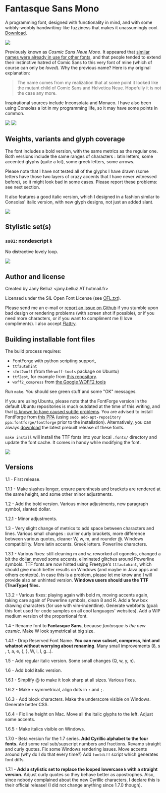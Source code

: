 # Fantasque Sans Mono

A programming font, designed with functionality in mind, and with some
wibbly-wobbly handwriting-like fuzziness that makes it unassumingly cool.
[Download](https://github.com/belluzj/fantasque-sans/releases/latest).

![](Specimen/urxvt13.png)

Previously known as _Cosmic Sans Neue Mono_. It appeared that
[similar names were already in use for other
fonts](https://github.com/belluzj/cosmic-sans-neue/issues/16), and that people
tended to extend their instinctive hatred of Comic Sans to this very font of
mine (which of course can only be _loved_). Why the previous name? Here is my
original explanation:

> The name comes from my realization that at some point it looked like the
> mutant child of Comic Sans and Helvetica Neue. Hopefully it is not the case
> any more.

Inspirational sources include Inconsolata and Monaco. I have also been using
Consolas a lot in my programming life, so it may have some points in common.

![](Specimen/kdevelop11.png) ![](Specimen/sublime11.png)

## Weights, variants and glyph coverage

The font includes a bold version, with the same metrics as the regular one. Both
versions include the same ranges of characters : latin letters, some accented
glyphs (quite a lot), some greek letters, some arrows.

Please note that I have not tested all of the glyphs I have drawn (some letters
have those two layers of crazy accents that I have never witnessed before), so
it might look bad in some cases. Please report these problems: see next section.

It also features a good italic version, which I designed in a fashion similar to
Consolas' italic version, with new glyph designs, not just an added slant.

![](Specimen/vim21.png)

## Stylistic set(s)

### `ss01`: nondescript `k`

No ~~distractive~~ lovely loop.

![](Specimen/noloopk.png)

## Author and license

Created by Jany Belluz \<jany.belluz AT hotmail.fr\>

Licensed under the SIL Open Font License (see [OFL.txt](OFL.txt)).

Please send me an e-mail or
[report an issue on Github](http://github.com/belluzj/cosmic-sans-neue/issues)
if you stumble upon bad design or rendering problems (with screen shot if
possible), or if you need more characters, or if you want to compliment me (I
love compliments). I also accept
[Flattry](https://flattr.com/thing/2258061/belluzjcosmic-sans-neue-on-GitHub).

## Building installable font files

The build process requires:

- FontForge with python scripting support,
- `ttfautohint`
- `sfnt2woff` (from the `woff-tools` package on Ubuntu)
- `ttf2eot`, for example from
  [this repository](https://github.com/harrastia/ttf2eot).
- `woff2_compress` from
  [the Google WOFF2 tools](https://github.com/google/woff2)

Run `make`. You should see green stuff and some "OK" messages.

If you are using Ubuntu, please note that the FontForge version in the default
Ubuntu repositories is much outdated at the time of this writing, and that
[is known to have caused subtle problems](https://github.com/belluzj/fantasque-sans/issues/59).
You are advised to install FontForge from
[this PPA](https://launchpad.net/~fontforge/+archive/ubuntu/fontforge) (using
`sudo add-apt-repository ppa:fontforge/fontforge` prior to the installation).
Alternatively, you can always
[download](https://github.com/belluzj/fantasque-sans/releases/latest) the latest
prebuilt release of these fonts.

`make install` will install the TTF fonts into your local `.fonts/` directory
and update the font cache. It comes in handy while modifying the font.

[![](Specimen/Specimen.png)](Specimen/Specimen.pdf)

## Versions

1.1 - First release.

1.1.1 - Make slashes longer, ensure parenthesis and brackets are rendered at the
same height, and some other minor adjustments.

1.2 - Add the bold version. Various minor adjustments, new paragraph symbol,
slanted dollar.

1.2.1 - Minor adjustments.

1.3 - Very slight change of metrics to add space between characters and lines.
Various small changes : curlier curly brackets, more difference between various
quotes, cleaner W, w, m, and rounder @. Windows compatibility. More latin
accents. Greek letters. Powerline characters.

1.3.1 - Various fixes: still cleaning m and w, reworked all ogoneks, changed a
bit the dollar, moved some accents, eliminated glitches around Powerline
symbols. TTF fonts are now hinted using Freetype's `ttfautohint`, which should
give much better results on Windows (and maybe in Java apps and others
contexts). In case this is a problem, please let me know and I will provide also
an unhinted version. **Windows users should use the TTF (TrueType) files.**

1.3.2 - Various fixes: playing again with bold m, moving accents again, taking
care again of Powerline symbols, clean 8 and R. Add a few box drawing characters
(for use with vim-indentline). Generate webfonts (goal: this font used for code
samples on all cool languages' websites). Add a WIP medium version of the
proportional font.

1.4 - Rename font to **Fantasque Sans**, because _fantasque is the new cosmic_.
Make W look symetrical at big size.

1.4.1 - Drop Reserved Font Name. **You can now subset, compress, hint and
whatnot without worrying about renaming**. Many small improvements (8, s , t, a,
e, {, }, W, i, l, g...).

1.5 - Add regular italic version. Some small changes (Q, w, y, n).

1.6 - Add bold italic version.

1.6.1 - Simplify @ to make it look sharp at all sizes. Various fixes.

1.6.2 - Make `+` symmetrical, align dots in `:` and `;`.

1.6.3 - Add block characters. Make the underscore visible on Windows. Generate
better CSS.

1.6.4 - Fix line height on Mac. Move all the italic glyphs to the left. Adjust
some accents.

1.6.5 - Make italics visible on Windows.

1.7.0 - Beta version for the 1.7 series. **Add Cyrillic alphabet to the four
fonts.** Add some real sub/supscript numbers and fractions. Revamp straight and
curly quotes. Fix some Windows rendering issues. Move accents around (why do I
do that every time?) Add `fontdiff` script which generates font diffs.

1.7.1 - **Add a stylistic set to replace the looped lowercase `k` with a
straight version.** Adjust curly quotes so they behave better as apostrophes.
Also, since nobody complained about the new Cyrillic characters, I declare this
is their official release! (I did not change anything since 1.7.0 though).
